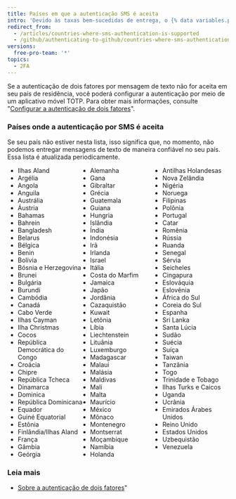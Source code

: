 ```yaml
---
title: Países em que a autenticação SMS é aceita
intro: 'Devido às taxas bem-sucedidas de entrega, o {% data variables.product.product_name %} aceita apenas a autenticação de dois fatores por SMS em determinados países.'
redirect_from:
  - /articles/countries-where-sms-authentication-is-supported
  - /github/authenticating-to-github/countries-where-sms-authentication-is-supported
versions:
  free-pro-team: '*'
topics:
  - 2FA
---
```


Se a autenticação de dois fatores por mensagem de texto não for aceita em seu país de residência, você poderá configurar a autenticação por meio de um aplicativo móvel TOTP. Para obter mais informações, consulte "[Configurar a autenticação de dois fatores](/articles/configuring-two-factor-authentication)".

### Países onde a autenticação por SMS é aceita

Se seu país não estiver nesta lista, isso significa que, no momento, não podemos entregar mensagens de texto de maneira confiável no seu país. Essa lista é atualizada periodicamente.

<ul style="-webkit-column-count: 3; -moz-column-count: 3; column-count: 3;">
<li>Ilhas Aland</li>
<li>Argélia</li>
<li>Angola</li>
<li>Anguila</li>
<li>Austrália</li>
<li>Áustria</li>
<li>Bahamas</li>
<li>Bahrein</li>
<li>Bangladesh</li>
<li>Belarus</li>
<li>Bélgica</li>
<li>Benin</li>
<li>Bolívia</li>
<li>Bósnia e Herzegovina</li>
<li>Brunei</li>
<li>Bulgária</li>
<li>Burundi</li>
<li>Cambódia</li>
<li>Canadá</li>
<li>Cabo Verde</li>
<li>Ilhas Cayman</li>
<li>Ilha Christmas</li>
<li>Cocos</li>
<li>República Democrática do Congo</li>
<li>Croácia</li>
<li>Chipre</li>
<li>República Tcheca</li>
<li>Dinamarca</li>
<li>Dominica</li>
<li>República Dominicana</li>
<li>Equador</li>
<li>Guiné Equatorial</li>
<li>Estônia</li>
<li>Finlândia/Ilhas Aland</li>
<li>França</li>
<li>Gâmbia</li>
<li>Geórgia</li>
<li>Alemanha</li>
<li>Gana</li>
<li>Gibraltar</li>
<li>Grécia</li>
<li>Guatemala</li>
<li>Guiana</li>
<li>Hungria</li>
<li>Islândia</li>
<li>Índia</li>
<li>Indonésia</li>
<li>Irã</li>
<li>Irlanda</li>
<li>Israel</li>
<li>Itália</li>
<li>Costa do Marfim</li>
<li>Jamaica</li>
<li>Japão</li>
<li>Jordânia</li>
<li>Cazaquistão</li>
<li>Kuwait</li>
<li>Letônia</li>
<li>Líbia</li>
<li>Liechtenstein</li>
<li>Lituânia</li>
<li>Luxemburgo</li>
<li>Madagascar</li>
<li>Malaui</li>
<li>Malásia</li>
<li>Maldivas</li>
<li>Mali</li>
<li>Malta</li>
<li>Maurício</li>
<li>México</li>
<li>Mônaco</li>
<li>Montenegro</li>
<li>Montserrat</li>
<li>Moçambique</li>
<li>Namíbia</li>
<li>Holanda</li>
<li>Antilhas Holandesas</li>
<li>Nova Zelândia</li>
<li>Nigéria</li>
<li>Noruega</li>
<li>Filipinas</li>
<li>Polônia</li>
<li>Portugal</li>
<li>Catar</li>
<li>Romênia</li>
<li>Rússia</li>
<li>Ruanda</li>
<li>Senegal</li>
<li>Sérvia</li>
<li>Seicheles</li>
<li>Cingapura</li>
<li>Eslováquia</li>
<li>Eslovênia</li>
<li>África do Sul</li>
<li>Coreia do Sul</li>
<li>Espanha</li>
<li>Sri Lanka</li>
<li>Santa Lúcia</li>
<li>Sudão</li>
<li>Suécia</li>
<li>Suíça</li>
<li>Taiwan</li>
<li>Tanzânia</li>
<li>Togo</li>
<li>Trinidade e Tobago</li>
<li>Ilhas Turks e Caicos</li>
<li>Uganda</li>
<li>Ucrânia</li>
<li>Emirados Árabes Unidos</li>
<li>Reino Unido</li>
<li>Estados Unidos</li>
<li>Uzbequistão</li>
<li>Venezuela</li>
</ul>

### Leia mais

- [Sobre a autenticação de dois fatores](/articles/about-two-factor-authentication)"
